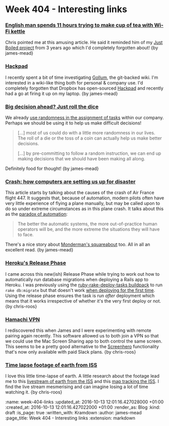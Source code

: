 Week 404 - Interesting links
============================

### [English man spends 11 hours trying to make cup of tea with Wi-Fi kettle](https://www.theguardian.com/technology/2016/oct/12/english-man-spends-11-hours-trying-to-make-cup-of-tea-with-wi-fi-kettle)

Chris pointed me at this amusing article. He said it reminded him of my [Just Boiled project][] from 3 years ago which I'd completely forgotten about! {by james-mead}

[Just Boiled project]: /week-216#just-boiled


### [Hackpad](https://github.com/dropbox/hackpad)

I recently spent a bit of time investigating [Gollum][], the git-backed wiki. I'm interested in a wiki-like thing both for personal & company use. I'd completely forgotten that Dropbox has open-sourced [Hackpad][] and recently had a go at firing it up on my laptop. {by james-mead}

[Gollum]: https://github.com/gollum/gollum
[Hackpad]: https://hackpad.com/


### [Big decision ahead? Just roll the dice](http://timharford.com/2016/10/big-decision-ahead-just-roll-the-dice/)

We already [use randomness in the assignment of tasks][Harmonia] within our company. Perhaps we should be using it to help us make difficult decisions!

> [...] most of us could do with a little more randomness in our lives. The roll of a die or the toss of a coin can actually help us make better decisions.
>
> [...] by pre-committing to follow a random instruction, we can end up making decisions that we should have been making all along.

Definitely food for thought! {by james-mead}

[Harmonia]: https://harmonia.io


### [Crash: how computers are setting us up for disaster](https://www.theguardian.com/technology/2016/oct/11/crash-how-computers-are-setting-us-up-disaster)

This article starts by talking about the causes of the crash of Air France flight 447. It suggests that, because of automation, modern pilots often have very little experience of flying a plane manually, but may be called upon to do so under extreme circumstances as in this plane crash. It talks about this as the [paradox of automation][]:

> The better the automatic systems, the more out-of-practice human operators will be, and the more extreme the situations they will have to face.

There's a nice story about [Monderman's squareabout][] too. All in all an excellent read. {by james-mead}

[paradox of automation]: https://en.wikipedia.org/wiki/Automation#Paradox_of_Automation
[Monderman's squareabout]: https://thinkbicyclingblog.wordpress.com/2013/06/13/hans-mondermans-people-friendly-dutch-squareabout/


### [Heroku's Release Phase](https://devcenter.heroku.com/articles/release-phase)

I came across this new(ish) Release Phase while trying to work out how to automatically run database migrations when deploying a Rails app to Heroku. I was previously using the [ruby-rake-deploy-tasks buildpack][rake-buildpack] to run `rake db:migrate` but that doesn't work [when deploying for the first time][gist-57b7c4d]. Using the release phase ensures the task is run _after_ deployment which means that it works irrespective of whether it's the very first deploy or not. {by chris-roos}

[rake-buildpack]: https://github.com/gunpowderlabs/buildpack-ruby-rake-deploy-tasks
[gist-57b7c4d]: https://gist.github.com/chrisroos/57b7c4d7750cdbc0fb96a131403526da


### [Hamachi VPN](https://www.vpn.net/)

I rediscovered this when James and I were experimenting with remote pairing again recently. This software allowed us to both join a VPN so that we could use the Mac Screen Sharing app to both control the same screen. This seems to be a pretty good alternative to the [Screenhero][screenhero] functionality that's now only available with paid Slack plans. {by chris-roos}

[screenhero]: https://screenhero.com/


### [Time lapse footage of earth from ISS](https://imgur.com/9An6xzf)

I love this little time-lapse of earth. A little research about the footage lead me to this [livestream of earth from the ISS][iss-livestream] and this [map tracking the ISS][iss-map]. I find the live stream mesmerising and can imagine losing a lot of time watching it. {by chris-roos}

[iss-livestream]: http://www.ustream.tv/channel/iss-hdev-payload
[iss-map]: http://www.lizard-tail.com/isana/tracking/


:name: week-404-links
:updated_at: 2016-10-13 12:01:16.427028000 +01:00
:created_at: 2016-10-13 12:01:16.427022000 +01:00
:render_as: Blog
:kind: draft
:is_page: true
:written_with: Kramdown
:author: james-mead
:page_title: Week 404 - Interesting links
:extension: markdown
